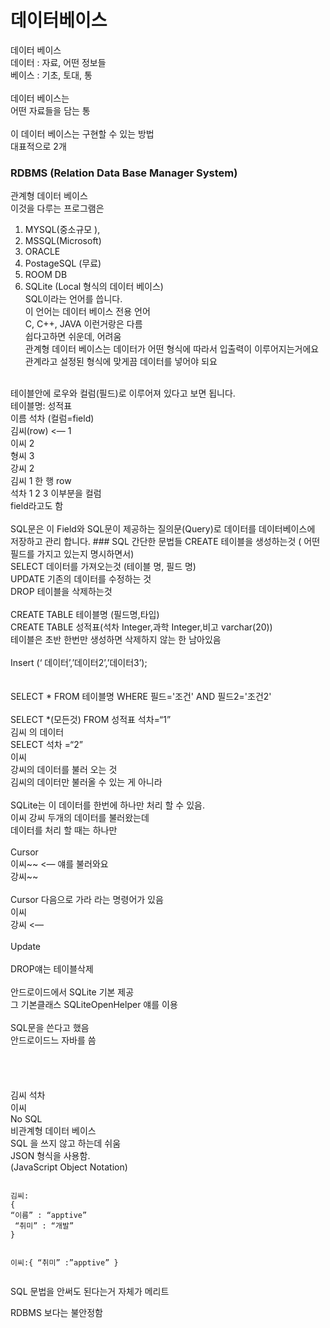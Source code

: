 # 데이터베이스
데이터 베이스<br>
데이터 : 자료, 어떤 정보들<br>
베이스 : 기초, 토대, 통<br>
<br>
데이터 베이스는<br>
어떤 자료들을 담는 통<br>
<br>
이 데이터 베이스는 구현할 수 있는 방법<br>
대표적으로 2개

### RDBMS (Relation Data Base Manager System)
관계형 데이터 베이스<br>
이것을 다루는 프로그램은<br>
1. MYSQL(중소규모 ),
2. MSSQL(Microsoft)
3. ORACLE
4. PostageSQL (무료)
5. ROOM DB
6. SQLite (Local 형식의 데이터 베이스)
<br>SQL이라는 언어를 씁니다.
<br>이 언어는 데이터 베이스 전용 언어
<br>C, C++, JAVA 이런거랑은 다름
<br>쉽다고하면 쉬운데, 어려움
<br>관계형 데이터 베이스는 데이터가 어떤 형식에 따라서 입출력이 이루어지는거에요
<br>관계라고 설정된 형식에 맞게끔 데이터를 넣어야 되요
<br>
테이블안에 로우와 컬럼(필드)로 이루어져 있다고 보면 됩니다.<br>
테이블명: 성적표<br>
이름	석차 (컬럼=field)<br>
김씨(row) <—	1<br>
이씨	2<br>
형씨	3<br>
강씨	2<br>
김씨 1 한 행 row<br>
석차 1 2 3 이부분을 컬럼<br>
field라고도 함<br>
<br>
SQL문은 이 Field와 SQL문이 제공하는 질의문(Query)로 데이터를 데이터베이스에 저장하고 관리 합니다.
### SQL 간단한 문법들
CREATE 테이블을 생성하는것 ( 어떤 필드를 가지고 있는지 명시하면서) <br>
SELECT 데이터를 가져오는것 (테이블 명, 필드 명) <br>
UPDATE 기존의 데이터를 수정하는 것 <br>
DROP 테이블을 삭제하는것 <br>
<br>
CREATE TABLE 테이블명 (필드명,타입) <br>
CREATE TABLE 성적표(석차 Integer,과학 Integer,비고 varchar(20))<br>
테이블은 초반 한번만 생성하면 삭제하지 않는 한 남아있음 <br>
<br>
Insert (‘ 데이터’,’데이터2’,’데이터3’); <br>
<br>
<br>SELECT * FROM 테이블명 WHERE 필드='조건' AND 필드2='조건2'
<br>
<br>SELECT *(모든것) FROM 성적표 석차=“1”
<br>김씨 의 데이터
<br>SELECT 석차 =“2”
<br>이씨
<br>강씨의 데이터를 불러 오는 것
<br>김씨의 데이터만 불러올 수 있는 게 아니라
<br>
<br>SQLite는 이 데이터를 한번에 하나만 처리 할 수 있음.
<br>이씨 강씨 두개의 데이터를 불러왔는데
<br>데이터를 처리 할 때는 하나만
<br>
<br>Cursor
<br>이씨~~ <— 얘를 불러와요
<br>강씨~~
<br>
<br>Cursor 다음으로 가라 라는 명령어가 있음
<br>이씨
<br>강씨 <—
<br>
<br>Update
<br>
<br>DROP얘는 테이블삭제
<br>
<br>안드로이드에서 SQLite 기본 제공
<br>그 기본클래스 SQLiteOpenHelper 얘를 이용
<br>
<br>SQL문을 쓴다고 했음
<br>안드로이드느 자바를 씀
<br>
<br>
<br>
<br>
<br>김씨 석차 
<br>이씨
<br>No SQL 
<br>비관계형 데이터 베이스
<br>SQL 을 쓰지 않고 하는데 쉬움
<br>JSON 형식을 사용함.
<br>(JavaScript Object Notation)
<pre>
<code>
김씨:
{
“이름” : “apptive”
 “취미” : “개발”
}

이씨:{
	“취미” :”apptive”
}
</code>
</pre>

SQL 문법을 안써도 된다는거 자체가 메리트

RDBMS 보다는 불안정함
